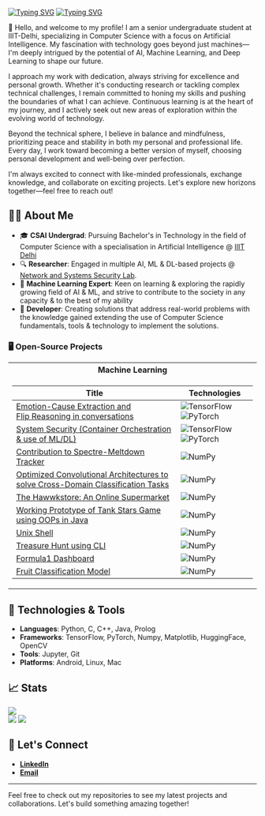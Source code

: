 [![Typing SVG](https://readme-typing-svg.demolab.com?font=Georgia&size=36&duration=2000&color=7EB5F7&vCenter=true&multiline=true&repeat=false&width=435&height=50&lines=Tanmay+Singh)](https://git.io/typing-svg)
[![Typing SVG](https://readme-typing-svg.demolab.com?font=Georgia&duration=2000&color=7EB5F7&vCenter=true&multiline=true&repeat=false&width=600&height=75&lines=CSAI+Senior+,+IIIT-Delhi+%7C+Undergraduate+Researcher+,+NetSec+Lab;Software+Engineer+%7C+Specialise+in+Artificial+Intelligence;AI+%7C+NLP+%7C+DL+%7C+ML+%7C+System+Security)](https://git.io/typing-svg)

👋 Hello, and welcome to my profile! I am a senior undergraduate student at IIIT-Delhi, specializing in Computer Science with a focus on Artificial Intelligence. My fascination with technology goes beyond just machines—I'm deeply intrigued by the potential of AI, Machine Learning, and Deep Learning to shape our future.

I approach my work with dedication, always striving for excellence and personal growth. Whether it's conducting research or tackling complex technical challenges, I remain committed to honing my skills and pushing the boundaries of what I can achieve. Continuous learning is at the heart of my journey, and I actively seek out new areas of exploration within the evolving world of technology.

Beyond the technical sphere, I believe in balance and mindfulness, prioritizing peace and stability in both my personal and professional life. Every day, I work toward becoming a better version of myself, choosing personal development and well-being over perfection.

I'm always excited to connect with like-minded professionals, exchange knowledge, and collaborate on exciting projects. Let's explore new horizons together—feel free to reach out!

## 👨‍💻 About Me

- 🎓 **CSAI Undergrad**: Pursuing Bachelor's in Technology in the field of Computer Science with a specialisation in Artificial Intelligence @ [IIIT Delhi](https://iiitd.ac.in/)
- 🔍 **Researcher**: Engaged in multiple AI, ML & DL-based projects @ [Network and Systems Security Lab](https://iiitd.ac.in/sites/default/files/docs/positions/Hiring%20pamphlet%20-%20Networking%20and%20Security%20Lab.pdf).
- 🤖 **Machine Learning Expert**: Keen on learning & exploring the rapidly growing field of AI & ML, and strive to contribute to the society in any capacity & to the best of my ability
- 🔧 **Developer**: Creating solutions that address real-world problems with the knowledge gained extending the use of Computer Science fundamentals, tools & technology to implement the solutions.

### 🖥️ Open-Source Projects
<table>
<tr><th>Machine Learning </th></tr>
<tr><td>

|Title | Technologies|
|--|--|
| [Emotion-Cause Extraction and <br>Flip Reasoning in conversations](https://github.com/SachinSharma-IIITD/nlp-project) | ![TensorFlow](https://img.shields.io/badge/TF-black?style=flat-square&logo=tensorflow) ![PyTorch](https://img.shields.io/badge/PyTorch-black?style=flat-square&logo=pytorch)|
| [System Security (Container Orchestration & use of ML/DL)](https://github.com/sociallyencrypted/MalContainer) | ![TensorFlow](https://img.shields.io/badge/TF-black?style=flat-square&logo=tensorflow) ![PyTorch](https://img.shields.io/badge/PyTorch-black?style=flat-square&logo=pytorch)|
| [Contribution to Spectre-Meltdown Tracker](https://github.com/imtanmay46/SpectreMeltdownTracker) | ![NumPy](https://img.shields.io/badge/NumPy-black?style=flat-square&logo=numpy)|
| [Optimized Convolutional Architectures to solve Cross-Domain Classification Tasks](https://github.com/imtanmay46/Deep-Learning) | ![NumPy](https://img.shields.io/badge/NumPy-black?style=flat-square&logo=numpy)| ![TensorFlow](https://img.shields.io/badge/TF-black?style=flat-square&logo=tensorflow) ![PyTorch](https://img.shields.io/badge/PyTorch-black?style=flat-square&logo=pytorch)|
| [The Hawwkstore: An Online Supermarket](https://github.com/SachinSharma-IIITD/dbms-online-retail-store) | ![NumPy](https://img.shields.io/badge/NumPy-black?style=flat-square&logo=numpy)|
| [Working Prototype of Tank Stars Game using OOPs in Java](https://github.com/Vasan2312/TEAM_MOTORHEADS) | ![NumPy](https://img.shields.io/badge/NumPy-black?style=flat-square&logo=numpy)|
| [Unix Shell](https://github.com/imtanmay46/Unix-Shell) | ![NumPy](https://img.shields.io/badge/NumPy-black?style=flat-square&logo=numpy)|
| [Treasure Hunt using CLI](https://github.com/imtanmay46/IP-Project) | ![NumPy](https://img.shields.io/badge/NumPy-black?style=flat-square&logo=numpy)|
| [Formula1 Dashboard](https://github.com/imtanmay46/F1-Dashboard) | ![NumPy](https://img.shields.io/badge/NumPy-black?style=flat-square&logo=numpy)|
| [Fruit Classification Model](https://github.com/imtanmay46/FRUIT-CLASSIFICATION-MODEL-SML-PROJECT-) | ![NumPy](https://img.shields.io/badge/NumPy-black?style=flat-square&logo=numpy)|

</td></tr>
</table>

## 🔧 Technologies & Tools

- **Languages**: Python, C, C++, Java, Prolog
- **Frameworks**: TensorFlow, PyTorch, Numpy, Matplotlib, HuggingFace, OpenCV
- **Tools**: Jupyter, Git
- **Platforms**: Android, Linux, Mac

## 📈 Stats
![](http://github-profile-summary-cards.vercel.app/api/cards/profile-details?username=imtanmay46&theme=nord_dark)   
![](http://github-profile-summary-cards.vercel.app/api/cards/repos-per-language?username=imtanmay46&theme=nord_dark)
![](http://github-profile-summary-cards.vercel.app/api/cards/most-commit-language?username=imtanmay46&theme=nord_dark) 

## 💬 Let's Connect

- [**LinkedIn**](https://www.linkedin.com/in/tanmay-singh-2b997a240/)
- [**Email**](tanmay21569@iiitd.ac.in)

---

Feel free to check out my repositories to see my latest projects and collaborations. Let's build something amazing together!

<!--
**imtanmay46/imtanmay46** is a ✨ _special_ ✨ repository because its `README.md` (this file) appears on your GitHub profile.

Here are some ideas to get you started:

- 🔭 I’m currently working on ...
- 🌱 I’m currently learning ...
- 👯 I’m looking to collaborate on ...
- 🤔 I’m looking for help with ...
- 💬 Ask me about ...
- 📫 How to reach me: ...
- 😄 Pronouns: ...
- ⚡ Fun fact: ...
-->
